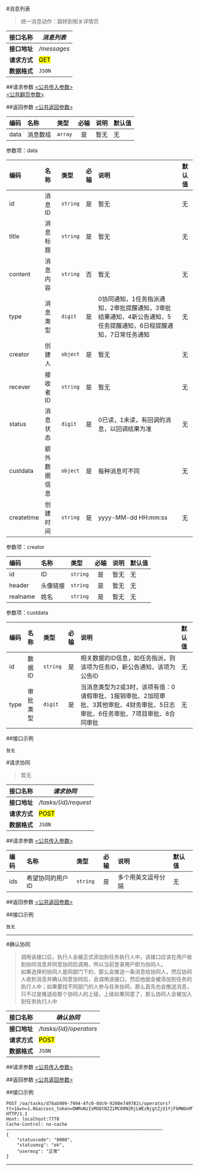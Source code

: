 #消息列表
>统一消息动作：跳转到相关详情页

| 接口名称 | *消息列表* |
| -- | -- |
| **接口地址** | */messages* |
| **请求方式** | <mark>GET</mark> |
| **数据格式** | <code>JSON</code> |


##请求参数
[<公共传入参数>](../README.md)  
[<公共翻页参数>](../README.md)


##返回参数
[<公共返回参数>](../README.md)


|编码|名称|类型|必输|说明|默认值|
|:---|:---|:---|:--:|:---|:-----|
|data|消息数组|<code>array</code>|是|暂无|无|

参数项：data

|编码|名称|类型|必输|说明|默认值|
|:---|:---|:---|:--:|:---|:-----|
|id|消息ID|<code>string</code>|是|暂无|无|
|title|消息标题|<code>string</code>|是|暂无|无|
|content|消息内容|<code>string</code>|否|暂无|无|
|type|消息类型|<code>digit</code>|是|0协同通知，1任务指派通知，2审批提醒通知，3审批结果通知，4新公告通知，5任务提醒通知，6日程提醒通知，7日常任务通知|无|
|creator|创建人|<code>object</code>|是|暂无|无|
|recever|接收者ID|<code>string</code>|是|暂无|无|
|status|消息状态|<code>digit</code>|是|0已读，1未读，有回调的消息，以回调结果为准|无|
|custdata|额外数据信息|<code>object</code>|是|每种消息可不同|无|
|createtime|创建时间|<code>string</code>|是|yyyy-MM-dd HH:mm:ss|无|

参数项：creator

|编码|名称|类型|必输|说明|默认值|
|:---|:---|:---|:--:|:---|:-----|
|id|ID|<code>string</code>|是|暂无|无|
|header|头像链接|<code>string</code>|是|暂无|无|
|realname|姓名|<code>string</code>|是|暂无|无|

参数项：custdata

|编码|名称|类型|必输|说明|默认值|
|:---|:---|:---|:--:|:---|:-----|
|id|数据ID|<code>string</code>|是|相关数据的ID信息，如任务指派，则该项为任务ID，新公告通知，该项为公告ID|无|
|type|审批类型|<code>digit</code>|是|当消息类型为2或3时，该项有值：0请假审批、1报销审批、2加班审批、3其他审批、4财务审批、5日志审批、6任务审批、7项目审批、8合同审批|无|

##接口示例

```
暂无

```




#请求协同
>暂无


| 接口名称 | *请求协同* |
| -- | -- |
| **接口地址** | */tasks/{id}/request* |
| **请求方式** | <mark>POST</mark> |
| **数据格式** | <code>JSON</code> |

##请求参数
[<公共传入参数>](../README.md)

|编码|名称|类型|必输|说明|默认值|
|:---|:---|:---|:--:|:---|:-----|
|ids|希望协同的用户ID|<code>string</code>|是|多个用英文逗号分隔|无|


##返回参数
[<公共返回参数>](../README.md)

##接口示例

```
暂无
```

***



#确认协同
>调用该接口后，执行人会被正式添加到任务执行人中。该接口应该在用户收到协同消息并同意协同后调用，所以当前登录用户即为协同人。   
如果选择的协同人是同部门下的，那么会推送一条消息给协同人，然后协同人收到消息并确认同意协同后，会调用该接口，然后他就会被添加到任务的执行人中；如果要找不同部门的人参与任务协同，那么首先也会推送消息，只不过是推送给那个协同人的上级，上级如果同意了，那么协同人会被加入到任务执行人中


| 接口名称 | *确认协同* |
| -- | -- |
| **接口地址** | */tasks/{id}/operators* |
| **请求方式** | <mark>POST</mark> |
| **数据格式** | <code>JSON</code> |

##请求参数
[<公共传入参数>](../README.md)

##返回参数
[<公共返回参数>](../README.md)

##接口示例

```
POST /oa/tasks/d78ab909-7994-4fc0-8dc9-9200e749782c/operators?tt=1&vn=1.0&access_token=OWMxNzIxMGQtN2ZiMC00N2RjLWEzNjgtZjU1YjFkMWUxMTRh HTTP/1.1
Host: localhost:7778
Cache-Control: no-cache
———————————————————————————————————————————————————————————
{
    "statuscode": "0000",
    "statusmsg": "ok",
    "usermsg": "正常"
}
```

***